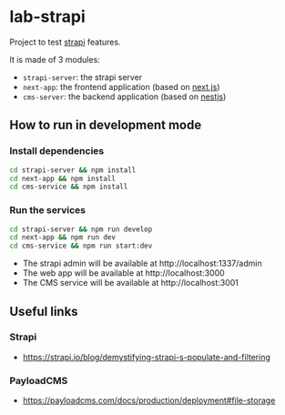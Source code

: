 # lab-strapi

Project to test [strapi](https://strapi.io/) features.

It is made of 3 modules:

- `strapi-server`: the strapi server
- `next-app`: the frontend application (based on [next.js](https://nextjs.org/))
- `cms-server`: the backend application (based on [nestjs](https://nestjs.com/))

## How to run in development mode

### Install dependencies

```bash
cd strapi-server && npm install
cd next-app && npm install
cd cms-service && npm install
```

### Run the services

```bash
cd strapi-server && npm run develop
cd next-app && npm run dev
cd cms-service && npm run start:dev
```

- The strapi admin will be available at http://localhost:1337/admin
- The web app will be available at http://localhost:3000
- The CMS service will be available at http://localhost:3001

## Useful links

### Strapi

- https://strapi.io/blog/demystifying-strapi-s-populate-and-filtering

### PayloadCMS

- https://payloadcms.com/docs/production/deployment#file-storage
